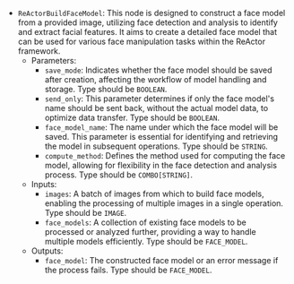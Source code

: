 - `ReActorBuildFaceModel`: This node is designed to construct a face model from a provided image, utilizing face detection and analysis to identify and extract facial features. It aims to create a detailed face model that can be used for various face manipulation tasks within the ReActor framework.
    - Parameters:
        - `save_mode`: Indicates whether the face model should be saved after creation, affecting the workflow of model handling and storage. Type should be `BOOLEAN`.
        - `send_only`: This parameter determines if only the face model's name should be sent back, without the actual model data, to optimize data transfer. Type should be `BOOLEAN`.
        - `face_model_name`: The name under which the face model will be saved. This parameter is essential for identifying and retrieving the model in subsequent operations. Type should be `STRING`.
        - `compute_method`: Defines the method used for computing the face model, allowing for flexibility in the face detection and analysis process. Type should be `COMBO[STRING]`.
    - Inputs:
        - `images`: A batch of images from which to build face models, enabling the processing of multiple images in a single operation. Type should be `IMAGE`.
        - `face_models`: A collection of existing face models to be processed or analyzed further, providing a way to handle multiple models efficiently. Type should be `FACE_MODEL`.
    - Outputs:
        - `face_model`: The constructed face model or an error message if the process fails. Type should be `FACE_MODEL`.

